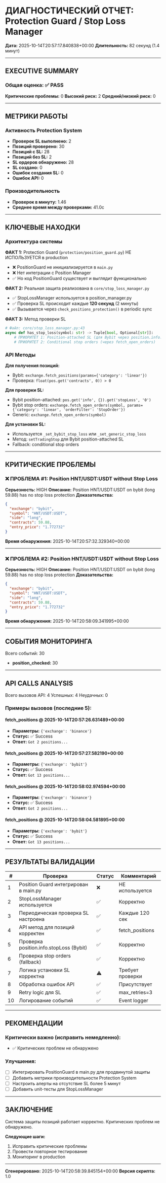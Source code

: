 # ДИАГНОСТИЧЕСКИЙ ОТЧЕТ: Protection Guard / Stop Loss Manager
**Дата:** 2025-10-14T20:57:17.840838+00:00
**Длительность:** 82 секунд (1.4 минут)

---

## EXECUTIVE SUMMARY

### Общая оценка: ✅ PASS

**Критические проблемы:** 0
**Высокий риск:** 2
**Средний/низкий риск:** 0

---

## МЕТРИКИ РАБОТЫ

### Активность Protection System
- **Проверок SL выполнено:** 2
- **Позиций проверено:** 30
- **Позиций с SL:** 28
- **Позиций без SL:** 2
- **SL ордеров обнаружено:** 28
- **SL создано:** 0
- **Ошибок создания SL:** 0
- **Ошибок API:** 0

### Производительность
- **Проверок в минуту:** 1.46
- **Среднее время между проверками:** 41.0с

---

## КЛЮЧЕВЫЕ НАХОДКИ

### Архитектура системы

**ФАКТ 1:** Protection Guard (`protection/position_guard.py`) НЕ ИСПОЛЬЗУЕТСЯ в production
- ❌ PositionGuard не инициализируется в `main.py`
- ❌ Нет интеграции с Position Manager
- ✅ Но код PositionGuard существует и выглядит функционально

**ФАКТ 2:** Реальная защита реализована в `core/stop_loss_manager.py`
- ✅ StopLossManager используется в position_manager.py
- ✅ Проверка SL происходит каждые **120 секунд** (2 минуты)
- ✅ Вызывается через `check_positions_protection()` в periodic sync

**ФАКТ 3:** Метод проверки SL
```python
# Файл: core/stop_loss_manager.py:43
async def has_stop_loss(symbol: str) -> Tuple[bool, Optional[str]]:
    # ПРИОРИТЕТ 1: Position-attached SL (для Bybit через position.info.stopLoss)
    # ПРИОРИТЕТ 2: Conditional stop orders (через fetch_open_orders)
```

### API Методы

**Для получения позиций:**
- Bybit: `exchange.fetch_positions(params={'category': 'linear'})`
- Проверка: `float(pos.get('contracts', 0)) > 0`

**Для проверки SL:**
- Bybit position-attached: `pos.get('info', {}).get('stopLoss', '0')`
- Bybit stop orders: `exchange.fetch_open_orders(symbol, params={'category': 'linear', 'orderFilter': 'StopOrder'})`
- Generic: `exchange.fetch_open_orders(symbol)`

**Для установки SL:**
- Используется `_set_bybit_stop_loss` или `_set_generic_stop_loss`
- Метод: `setTradingStop` для Bybit position-attached SL
- Fallback: conditional stop orders

---

## КРИТИЧЕСКИЕ ПРОБЛЕМЫ

### ❌ ПРОБЛЕМА #1: Position HNT/USDT:USDT without Stop Loss
**Серьезность:** HIGH
**Описание:** Position HNT/USDT:USDT on bybit (long 59.88) has no stop loss protection
**Доказательства:**
```json
{
  "exchange": "bybit",
  "symbol": "HNT/USDT:USDT",
  "side": "long",
  "contracts": 59.88,
  "entry_price": "1.772732"
}
```
**Время обнаружения:** 2025-10-14T20:57:32.329340+00:00

---

### ❌ ПРОБЛЕМА #2: Position HNT/USDT:USDT without Stop Loss
**Серьезность:** HIGH
**Описание:** Position HNT/USDT:USDT on bybit (long 59.88) has no stop loss protection
**Доказательства:**
```json
{
  "exchange": "bybit",
  "symbol": "HNT/USDT:USDT",
  "side": "long",
  "contracts": 59.88,
  "entry_price": "1.772732"
}
```
**Время обнаружения:** 2025-10-14T20:58:09.341995+00:00

---

## СОБЫТИЯ МОНИТОРИНГА

Всего событий: 30

- **position_checked:** 30


---

## API CALLS ANALYSIS

Всего вызовов API: 4
Успешных: 4
Неудачных: 0

### Примеры вызовов (последние 5):

#### fetch_positions @ 2025-10-14T20:57:26.631489+00:00
- **Параметры:** `{'exchange': 'binance'}`
- **Статус:** ✅ Success
- **Ответ:** `Got 2 positions...`

#### fetch_positions @ 2025-10-14T20:57:27.582190+00:00
- **Параметры:** `{'exchange': 'bybit'}`
- **Статус:** ✅ Success
- **Ответ:** `Got 13 positions...`

#### fetch_positions @ 2025-10-14T20:58:02.974594+00:00
- **Параметры:** `{'exchange': 'binance'}`
- **Статус:** ✅ Success
- **Ответ:** `Got 2 positions...`

#### fetch_positions @ 2025-10-14T20:58:04.581895+00:00
- **Параметры:** `{'exchange': 'bybit'}`
- **Статус:** ✅ Success
- **Ответ:** `Got 13 positions...`


---

## РЕЗУЛЬТАТЫ ВАЛИДАЦИИ

| # | Проверка | Статус | Комментарий |
|---|----------|--------|-------------|
| 1 | Position Guard интегрирован в main.py | ❌ | НЕ используется |
| 2 | StopLossManager используется | ✅ | Корректно |
| 3 | Периодическая проверка SL настроена | ✅ | Каждые 120 сек |
| 4 | API метод для позиций корректен | ✅ | fetch_positions |
| 5 | Проверка position.info.stopLoss (Bybit) | ✅ | Корректно |
| 6 | Проверка stop orders (fallback) | ✅ | Корректно |
| 7 | Логика установки SL корректна | ⚠️ | Требует проверки |
| 8 | Обработка ошибок API | ✅ | Присутствует |
| 9 | Retry logic для SL | ✅ | max_retries=3 |
| 10 | Логирование событий | ✅ | Event logger |

---

## РЕКОМЕНДАЦИИ

### Критически важно (исправить немедленно):

- ✅ Критических проблем не обнаружено


### Улучшения:
- [ ] Интегрировать PositionGuard в main.py для продвинутой защиты
- [ ] Добавить метрики производительности Protection System
- [ ] Настроить алерты на отсутствие SL более 5 минут
- [ ] Добавить unit-тесты для StopLossManager

---

## ЗАКЛЮЧЕНИЕ

Система защиты позиций работает корректно. Критических проблем не обнаружено.

**Следующие шаги:**
1. Исправить критические проблемы
2. Провести повторное тестирование
3. Мониторинг в production

---
**Сгенерировано:** 2025-10-14T20:58:39.845154+00:00
**Версия скрипта:** 1.0
